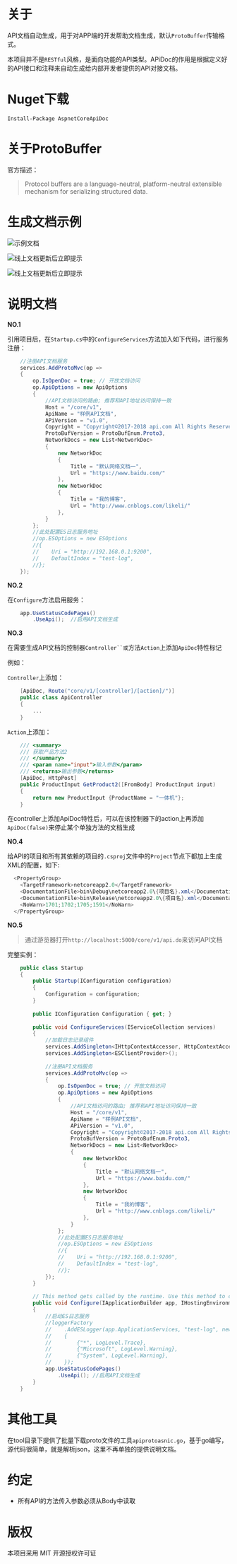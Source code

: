 # 关于

API文档自动生成，用于对APP端的开发帮助文档生成，默认`ProtoBuffer`传输格式。

本项目并不是`RESTful`风格，是面向功能的API类型。APiDoc的作用是根据定义好的API接口和注释来自动生成给内部开发者提供的API对接文档。

# Nuget下载

`Install-Package AspnetCoreApiDoc`

# 关于ProtoBuffer

官方描述：

> Protocol buffers are a language-neutral, platform-neutral extensible mechanism for serializing structured data.

# 生成文档示例

![示例文档](img/Sample-img.png)

![线上文档更新后立即提示](img/2018-04-11_11.06.png)

![线上文档更新后立即提示](img/2018-04-11_11.07.png)

# 说明文档

**NO.1**

引用项目后，在`Startup.cs`中的`ConfigureServices`方法加入如下代码，进行服务注册：

```c#
    //注册API文档服务
    services.AddProtoMvc(op =>
    {
        op.IsOpenDoc = true; // 开放文档访问
        op.ApiOptions = new ApiOptions
        {
            //API文档访问的路由; 推荐和API地址访问保持一致
            Host = "/core/v1",
            ApiName = "样例API文档",
            APiVersion = "v1.0",
            Copyright = "Copyright©2017-2018 api.com All Rights Reserved. ",
            ProtoBufVersion = ProtoBufEnum.Proto3,
            NetworkDocs = new List<NetworkDoc>
            {
                new NetworkDoc
                {
                    Title = "默认网络文档一",
                    Url = "https://www.baidu.com/"
                },
                new NetworkDoc
                {
                    Title = "我的博客",
                    Url = "http://www.cnblogs.com/likeli/"
                },
            }
        };
        //此处配置ES日志服务地址
        //op.ESOptions = new ESOptions
        //{
        //    Uri = "http://192.168.0.1:9200",
        //    DefaultIndex = "test-log",
        //};
    });
```

**NO.2**

在`Configure`方法启用服务：

```c#
    app.UseStatusCodePages()
        .UseApi();  //启用API文档生成
```

**NO.3**

在需要生成API文档的控制器`Controller``或`方法`Action`上添加`ApiDoc`特性标记

例如：

`Controller`上添加：
```c#
    [ApiDoc, Route("core/v1/[controller]/[action]/")]
    public class ApiController
    {
        ...
    }
```

`Action`上添加：
```c#
    /// <summary>
    /// 获取产品方法2
    /// </summary>
    /// <param name="input">输入参数</param>
    /// <returns>输出参数</returns>
    [ApiDoc, HttpPost]
    public ProductInput GetProduct2([FromBody] ProductInput input)
    {
        return new ProductInput {ProductName = "一体机"};
    }
```

在controller上添加ApiDoc特性后，可以在该控制器下的action上再添加`ApiDoc(false)`来停止某个单独方法的文档生成

**NO.4**

给API的项目和所有其依赖的项目的`.csproj`文件中的`Project`节点下都加上生成XML的配置，如下:

```C#
  <PropertyGroup>
    <TargetFramework>netcoreapp2.0</TargetFramework>
    <DocumentationFile>bin\Debug\netcoreapp2.0\{项目名}.xml</DocumentationFile>
    <DocumentationFile>bin\Release\netcoreapp2.0\{项目名}.xml</DocumentationFile>
    <NoWarn>1701;1702;1705;1591</NoWarn>
  </PropertyGroup>
```

**NO.5**

> 通过游览器打开`http://localhost:5000/core/v1/api.do`来访问API文档

完整实例：

```c#
    public class Startup
    {
        public Startup(IConfiguration configuration)
        {
            Configuration = configuration;
        }
    
        public IConfiguration Configuration { get; }
    
        public void ConfigureServices(IServiceCollection services)
        {
            //加载日志记录组件
            services.AddSingleton<IHttpContextAccessor, HttpContextAccessor>();
            services.AddSingleton<ESClientProvider>();
    
            //注册API文档服务
            services.AddProtoMvc(op =>
            {
                op.IsOpenDoc = true; // 开放文档访问
                op.ApiOptions = new ApiOptions
                {
                    //API文档访问的路由; 推荐和API地址访问保持一致
                    Host = "/core/v1",
                    ApiName = "样例API文档",
                    APiVersion = "v1.0",
                    Copyright = "Copyright©2017-2018 api.com All Rights Reserved. ",
                    ProtoBufVersion = ProtoBufEnum.Proto3,
                    NetworkDocs = new List<NetworkDoc>
                    {
                        new NetworkDoc
                        {
                            Title = "默认网络文档一",
                            Url = "https://www.baidu.com/"
                        },
                        new NetworkDoc
                        {
                            Title = "我的博客",
                            Url = "http://www.cnblogs.com/likeli/"
                        },
                    }
                };
                //此处配置ES日志服务地址
                //op.ESOptions = new ESOptions
                //{
                //    Uri = "http://192.168.0.1:9200",
                //    DefaultIndex = "test-log",
                //};
            });
        }
    
        // This method gets called by the runtime. Use this method to configure the HTTP request pipeline.
        public void Configure(IApplicationBuilder app, IHostingEnvironment env, ILoggerFactory loggerFactory)
        {
            //启动ES日志服务
            //loggerFactory
            //    .AddESLogger(app.ApplicationServices, "test-log", new FilterLoggerSettings
            //    {
            //        {"*", LogLevel.Trace},
            //        {"Microsoft", LogLevel.Warning},
            //        {"System", LogLevel.Warning},
            //    });
            app.UseStatusCodePages()
                .UseApi(); //启用API文档生成
        }
    }
```

# 其他工具

在tool目录下提供了批量下载proto文件的工具`apiprotoasnic.go`，基于go编写，源代码很简单，就是解析json，这里不再单独的提供说明文档。

# 约定

* 所有API的方法传入参数必须从Body中读取

# 版权

本项目采用 MIT 开源授权许可证
